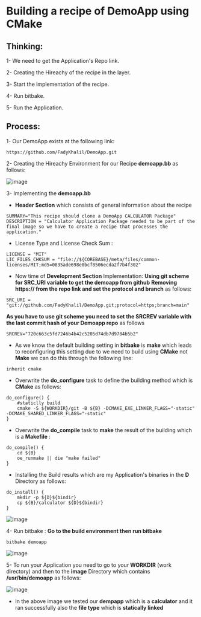 # Building a recipe of DemoApp using CMake

## Thinking:

1- We need to get the Application's Repo link.

2- Creating the Hireachy of the recipe in the layer.

3- Start the implementation of the recipe.

4- Run bitbake.

5- Run the Application.

## Process:
1- Our DemoApp exists at the following link:
```
https://github.com/FadyKhalil/DemoApp.git
```
2- Creating the Hireachy Environment for our Recipe **demoapp.bb** as follows:

![image](https://github.com/user-attachments/assets/a8042a24-f830-47a4-b933-d67c2f224613)

3- Implementing the **demoapp.bb**
- **Header Section** which consists of general information about the recipe 
```
SUMMARY="This recipe should clone a DemoApp CALCULATOR Package"
DESCRIPTION = "Calculator Application Package needed to be part of the final image so we have to create a recipe that processes the application."
```
- License Type and License Check Sum :
```
LICENSE = "MIT"
LIC_FILES_CHKSUM = "file://${COREBASE}/meta/files/common-licenses/MIT;md5=0835ade698e0bcf8506ecda2f7b4f302"
```
- Now time of **Development Section** Implementation:
**Using git scheme for SRC_URI variable to get the demoapp from github**
**Removing https:// from the repo link and set the protocol and branch** as follows:
```
SRC_URI = "git://github.com/FadyKhalil/DemoApp.git;protocol=https;branch=main"
```
**As you have to use git scheme you need to set the SRCREV variable with the last commit hash of your Demoapp repo** as follows

```
SRCREV="720c663c5fd7246b4b42c5205d74db7d9784b5b2"
```

- As we know the default building setting in **bitbake** is **make** which leads to reconfiguring this setting due to we need to build using **CMake** not **Make** we can do this through the following line:
  
```
inherit cmake
```

- Overwrite the **do_configure** task to define the building method which is **CMake** as follows:
  
```
do_configure() {
    #staticlly build
    cmake -S ${WORKDIR}/git -B ${B} -DCMAKE_EXE_LINKER_FLAGS="-static" -DCMAKE_SHARED_LINKER_FLAGS="-static"
}
```

- Overwrite the **do_compile** task to **make** the result of the building which is a **Makefile** :

```
do_compile() {
    cd ${B}
    oe_runmake || die "make failed"
}
```

- Installing the Build results which are my Application's binaries in the **D** Directory as follows:

```
do_install() {
    mkdir -p ${D}${bindir}
    cp ${B}/calculator ${D}${bindir}
}
```
  
![image](https://github.com/user-attachments/assets/2d4e9a17-c543-4537-9633-5712f611ca51)


4- Run bitbake :
**Go to the build environment then run bitbake**

```
bitbake demoapp
```

![image](https://github.com/user-attachments/assets/d15d7dbe-29d7-4bdc-9067-261bcda090d9)

5- To run your Application you need to go to your **WORKDIR** (work directory) and then to the **image** Directory which contains **/usr/bin/demoapp** as follows:

![image](https://github.com/user-attachments/assets/5046a697-8450-4b36-b0b4-208036c8901b)

- In the above image we tested our **dempapp** which is a **calculator** and it ran successfully also the **file type** which is **statically linked**















